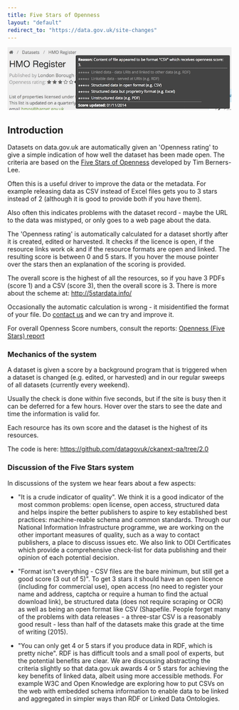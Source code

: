 ```yaml
---
title: Five Stars of Openness
layout: "default"
redirect_to: "https://data.gov.uk/site-changes"
---
```


![five stars of openness](images/five_stars.png)

## Introduction

Datasets on data.gov.uk are automatically given an 'Openness rating' to give a simple indication of how well the dataset has been made open. The criteria are based on the [Five Stars of Openness](http://5stardata.info) developed by Tim Berners-Lee.

Often this is a useful driver to improve the data or the metadata. For example releasing data as CSV instead of Excel files gets you to 3 stars instead of 2 (although it is good to provide both if you have them).

Also often this indicates problems with the dataset record - maybe the URL to the data was mistyped, or only goes to a web page about the data.

The 'Openness rating' is automatically calculated for a dataset shortly after it is created, edited or harvested. It checks if the licence is open, if the resource links work ok and if the resource formats are open and linked. The resulting score is between 0 and 5 stars. If you hover the mouse pointer over the stars then an explanation of the scoring is provided.

The overall score is the highest of all the resources, so if you have 3 PDFs (score 1) and a CSV (score 3), then the overall score is 3. There is more about the scheme at: <http://5stardata.info/>

Occasionally the automatic calculation is wrong - it misidentified the format of your file. Do [contact us](http://data.gov.uk/contact) and we can try and improve it.

For overall Openness Score numbers, consult the reports: [Openness (Five Stars) report](http://data.gov.uk/data/report/openness)

### Mechanics of the system

A dataset is given a score by a background program that is triggered when a dataset is changed (e.g. edited, or harvested) and in our regular sweeps of all datasets (currently every weekend).

Usually the check is done within five seconds, but if the site is busy then it can be deferred for a few hours. Hover over the stars to see the date and time the information is valid for.

Each resource has its own score and the dataset is the highest of its resources.

The code is here: <https://github.com/datagovuk/ckanext-qa/tree/2.0>

### Discussion of the Five Stars system

In discussions of the system we hear fears about a few aspects:

* "It is a crude indicator of quality". We think it is a good indicator of the most common problems: open license, open access, structured data and helps inspire the better publishers to aspire to key established best practices: machine-reable schema and common standards. Through our National Information Infrastructure programme, we are working on the other important measures of quality, such as a way to contact publishers, a place to discuss issues etc. We also link to ODI Certificates which provide a comprehensive check-list for data publishing and their opinion of each potential decision.

* "Format isn't everything - CSV files are the bare minimum, but still get a good score (3 out of 5)". To get 3 stars it should have an open licence (including for commercial use), open access (no need to register your name and address, captcha or require a human to find the actual download link), be structured data (does not require scraping or OCR) as well as being an open format like CSV (Shapefile. People forget many of the problems with data releases - a three-star CSV is a reasonably good result - less than half of the datasets make this grade at the time of writing (2015).

* "You can only get 4 or 5 stars if you produce data in RDF, which is pretty niche". RDF is has difficult tools and a small pool of experts, but the potential benefits are clear. We are discussing abstracting the criteria slightly so that data.gov.uk awards 4 or 5 stars for achieving the key benefits of linked data, albeit using more accessible methods. For example W3C and Open Knowledge are exploring how to put CSVs on the web with embedded schema information to enable data to be linked and aggregated in simpler ways than RDF or Linked Data Ontologies.
